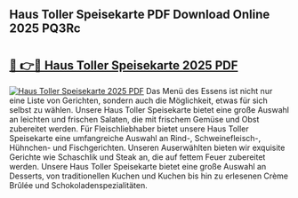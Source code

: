 ## Haus Toller Speisekarte PDF Download Online 2025 PQ3Rc

# <h2><a href="http://gceghv.nevu.top/?p=Haus+Toller+Speisekarte">🔗 👉🔴 Haus Toller Speisekarte 2025 PDF</a></h2>

[![Haus Toller Speisekarte 2025 PDF](https://i.imgur.com/dBaPXMq.png)](http://gceghv.nevu.top/?p=Haus+Toller+Speisekarte)
Das Menü des Essens ist nicht nur eine Liste von Gerichten, sondern auch die Möglichkeit, etwas für sich selbst zu wählen. Unsere Haus Toller Speisekarte bietet eine große Auswahl an leichten und frischen Salaten, die mit frischem Gemüse und Obst zubereitet werden. Für Fleischliebhaber bietet unsere Haus Toller Speisekarte eine umfangreiche Auswahl an Rind-, Schweinefleisch-, Hühnchen- und Fischgerichten. Unseren Auserwählten bieten wir exquisite Gerichte wie Schaschlik und Steak an, die auf fettem Feuer zubereitet werden. Unsere Haus Toller Speisekarte bietet eine große Auswahl an Desserts, von traditionellen Kuchen und Kuchen bis hin zu erlesenen Crème Brûlée und Schokoladenspezialitäten.
